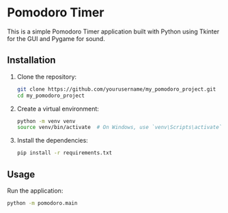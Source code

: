 # Pomodoro Timer

This is a simple Pomodoro Timer application built with Python using Tkinter for the GUI and Pygame for sound.

## Installation

1. Clone the repository:
   ```bash
   git clone https://github.com/yourusername/my_pomodoro_project.git
   cd my_pomodoro_project
   ```

2. Create a virtual environment:
   ```bash
   python -m venv venv
   source venv/bin/activate  # On Windows, use `venv\Scripts\activate`
   ```

3. Install the dependencies:
   ```bash
   pip install -r requirements.txt
   ```

## Usage

Run the application:
```bash
python -m pomodoro.main
```
